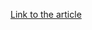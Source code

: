 [Link to the article](https://www.microsoft.com/en-us/security/blog/2025/07/22/disrupting-active-exploitation-of-on-premises-sharepoint-vulnerabilities/)
